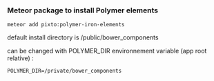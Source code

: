 ### Meteor package to install Polymer elements

```
meteor add pixto:polymer-iron-elements
```

default install directory is /public/bower_components

can be changed with POLYMER_DIR environnement variable (app root relative) :
```
POLYMER_DIR=/private/bower_components
```
